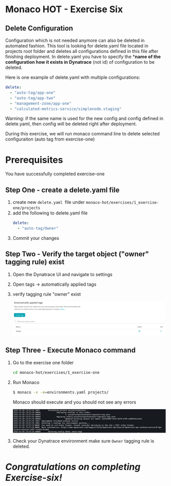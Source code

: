 # Monaco HOT - Exercise Six

## Delete Configuration
Configuration which is not needed anymore can also be deleted in automated fashion. This tool is looking for delete.yaml file located in projects root folder and deletes all configurations defined in this file after finishing deployment. In delete.yaml you have to specify the ***name of the configuration how it exists in Dynatrace** (not id) of configuration to be deleted.

Here is one example of delete.yaml with multiple configurations:
```yaml
delete:
  - "auto-tag/app-one"
  - "auto-tag/app-two"
  - "management-zone/app-one"    
  - "calculated-metrics-service/simplenode.staging" 
```
Warning: if the same name is used for the new config and config defined in delete.yaml, then config will be deleted right after deployment.

During this exercise, we will run monaco command line to delete selected configuraiton (auto tag from exercise-one)

# Prerequisites

You have successfully completed exercise-one


## Step One - create a delete.yaml file


1. create new `delete.yaml `file under `monaco-hot/exercises/1_exercise-one/projects`
2. add the following to delete.yaml file
    ```yaml
    delete:
      - "auto-tag/Owner"
    ```
3. Commit your changes

## Step Two - Verify the target object ("owner" tagging rule) exist
1. Open the Dynatrace UI and navigate to settings
2. Open tags -> automatically applied tags
3. verify tagging rule "owner" exist

    ![Owner Tag](Resources/Ownertagui.png)

## Step Three - Execute Monaco command
1. Go to the exercise one folder
    ```bash
    cd monaco-hot/exercises/1_exercise-one
    ```
2. Run Monaco 

    ```bash
    $ monaco -v -e=environments.yaml projects/
    ```
    Monaco should execute and you should not see any errors

    ![Owner git pull yaml](Resources/delete_console.png)

3. Check your Dynatrace environment make sure `Owner` tagging rule is deleted.



# ***Congratulations on completing Exercise-six!***




